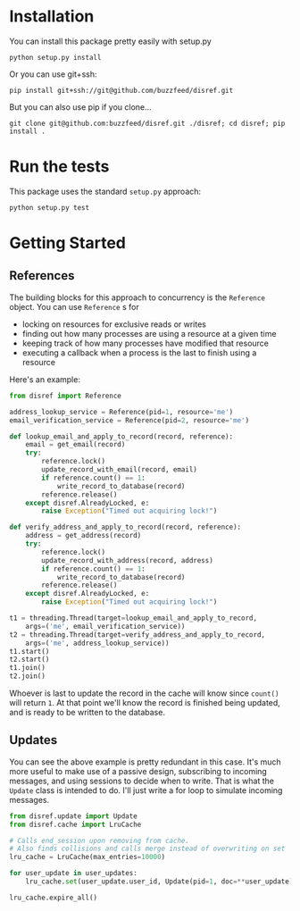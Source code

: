 # Installation

You can install this package pretty easily with setup.py

```
python setup.py install
```

Or you can use git+ssh:

```
pip install git+ssh://git@github.com/buzzfeed/disref.git 
```

But you can also use pip if you clone...

```
git clone git@github.com:buzzfeed/disref.git ./disref; cd disref; pip install .
```

# Run the tests

This package uses the standard `setup.py` approach:

```
python setup.py test
```

# Getting Started

## References

The building blocks for this approach to concurrency is the `Reference` object. You can use `Reference` s for 

* locking on resources for exclusive reads or writes
* finding out how many processes are using a resource at a given time
* keeping track of how many processes have modified that resource
* executing a callback when a process is the last to finish using a resource

Here's an example:

```python
from disref import Reference

address_lookup_service = Reference(pid=1, resource='me')
email_verification_service = Reference(pid=2, resource='me')

def lookup_email_and_apply_to_record(record, reference):
    email = get_email(record)
    try:
        reference.lock()
        update_record_with_email(record, email)
        if reference.count() == 1:
            write_record_to_database(record)
        reference.release()
    except disref.AlreadyLocked, e:
        raise Exception("Timed out acquiring lock!")

def verify_address_and_apply_to_record(record, reference):
    address = get_address(record)
    try:
        reference.lock()
        update_record_with_address(record, address)
        if reference.count() == 1:
            write_record_to_database(record)
        reference.release()
    except disref.AlreadyLocked, e:
        raise Exception("Timed out acquiring lock!")

t1 = threading.Thread(target=lookup_email_and_apply_to_record,
    args=('me', email_verification_service))
t2 = threading.Thread(target=verify_address_and_apply_to_record,
    args=('me', address_lookup_service))
t1.start()
t2.start()
t1.join()
t2.join()
```

Whoever is last to update the record in the cache will know since `count()` will return `1`. At that point we'll know the record is finished being updated, and is ready to be written to the database. 

## Updates

You can see the above example is pretty redundant in this case. It's much more useful to make use of a passive design, subscribing to incoming messages, and using sessions to decide when to write. That is what the `Update` class is intended to do. I'll just write a for loop to simulate incoming messages.

```python
from disref.update import Update
from disref.cache import LruCache

# Calls end_session upon removing from cache.
# Also finds collisions and calls merge instead of overwriting on set
lru_cache = LruCache(max_entries=10000) 

for user_update in user_updates:
    lru_cache.set(user_update.user_id, Update(pid=1, doc=**user_update))

lru_cache.expire_all()
```
